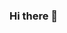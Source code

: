### Hi there 👋

<!--
**Lucius-Brandhuber/Lucius-Brandhuber** is a ✨ _special_ ✨ repository because its `README.md` (this file) appears on your GitHub profile.


Here are some ideas to get you started:

![Anurag's GitHub stats](https://github-readme-stats.vercel.app/api?Lucius-Brandhuber=anuraghazra&count_private=true)

- 🔭 I’m currently working on ...
- 🌱 I’m currently learning ...
- 👯 I’m looking to collaborate on ...
- 🤔 I’m looking for help with ...
- 💬 Ask me about ...
- 📫 How to reach me: ...
- 😄 Pronouns: ...
- ⚡ Fun fact: ...
-->
